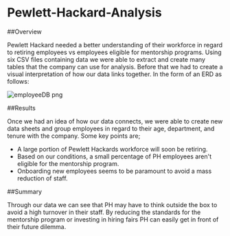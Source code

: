 # Pewlett-Hackard-Analysis

##Overview

Pewlett Hackard needed a better understanding of their workforce in regard to retiring employees vs employees eligible for mentorship programs. Using six CSV files containing data we were able to extract and create many tables that the company can use for analysis. Before that we had to create a visual interpretation of how our data links together. In the form of an ERD as follows:

![employeeDB png](https://user-images.githubusercontent.com/80132877/197421085-df1ddb56-9590-40e4-b0f4-3a5f6b148a7a.png)

##Results

Once we had an idea of how our data connects, we were able to create new data sheets and group employees in regard to their age, department, and tenure with the company. Some key points are;

  * A large portion of Pewlett Hackards workforce will soon be retiring.
  * Based on our conditions, a small percentage of PH employees aren't eligible for the mentorship program.
  * Onboarding new employees seems to be paramount to avoid a mass reduction of staff.
  
##Summary

Through our data we can see that PH may have to think outside the box to avoid a high turnover in their staff. By reducing the standards for the mentorship program or investing in hiring fairs PH can easily get in front of their future dilemma. 
